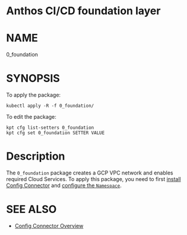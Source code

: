 Anthos CI/CD foundation layer
==================================================

# NAME

  0_foundation

# SYNOPSIS

To apply the package:

    kubectl apply -R -f 0_foundation/

To edit the package:

    kpt cfg list-setters 0_foundation
    kpt cfg set 0_foundation SETTER VALUE

# Description

The `0_foundation` package creates a GCP VPC network and enables required Cloud Services.
To apply this package, you need to first
[install Config Connector](https://cloud.google.com/config-connector/docs/how-to/install-upgrade-uninstall)
and [configure the `Namespace`](https://cloud.google.com/config-connector/docs/concepts/namespaces-and-projects).

# SEE ALSO

* [Config Connector Overview](https://cloud.google.com/config-connector/docs/overview)
